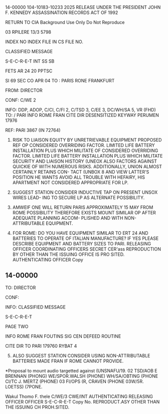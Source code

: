 14-00000
104-10183-10233
2025 RELEASE UNDER THE PRESIDENT JOHN F. KENNEDY ASSASSINATION RECORDS ACT OF 1992

RETURN TO CIA
Background Use Only
Do Not Reproduce

03
RPILERE
13/3
5798

INDEX
NO INDEX
FILE IN CS FILE NO.

CLASSIFIED MESSAGE

S-E-C-R-E-T
INT
SS
SB

FETS AR
24
20
PPTSC

SI
69
SEC
CO APR 04
TO : PARIS RONE FRANKFURT

FROM: DIRECTOR

CONF: C/WE 2

INFO: DDP, ADOP, C/CI, C/FI 2, C/TSD 3, C/EE 3, DC/WH/SA 5, VR
(FHD)
TO: / PARI INFO ROME FRAN CITE DIR
DESENSITIZED KEYWAY PERUMEN 17976

REF: PARI 3867 (IN 72764)

1. RISK TO LIAISON EQUITY BY UNRETRIEVABLE EQUIPMENT PROPOSED REF OP CONSIDERED OVERRIDING FACTOR. LIMITED LIFE BATTERY INSTALLATION PLUS WHICH MILITATE
  OF CONSIDERED OVERRIDING FACTOR. LIMITED LIFE BATTERY INSTALLATION PLUS WHICH MILITATE
SECURITY AND LIAISON HISTORY (UNEOX ALSO FACTORS AGAINST QUICKIE
  OF WITH NUMEROUS RISKS. ADDITIONALLY, UNION ALMOST CERTAINLY RETAINS CON-
TACT (UNBOX 8 AND VIEW LATTER'S POSITION HE WANTS AVOID ALL TROUBLE WITH
  HEFAIRY, HIS APARTMENT NOT CONSIDERED APPROPRIATE FOR LP.

2. SUGGEST STATION CONSIDER INDUCTIVE TAP ON PRESENT UNSOX WIRES LEAD-
ING TO SECURE LP AS ALTERNATE POSSIBILITY.

3. AMWEIF ONE WILL RETURN PARIS APPROXIMATELY 15 MAY FROM ROME
POSSIBILITY THEREFORE EXISTS MOUNT SIMILAR OP AFTER ADEQUATE PLANNING ACCOM-
PLISHED AND WITH NON-ATTRIBUTABLE EQUIPMENT.

4. FOR ROME: DO YOU HAVE EQUIPMENT SIMILAR TO ERT 24 AND BATTERIES TO
OPERATE OF ITALIAN MANUFACTURE? IF YES PLEASE DESCRIBE EQUIPMENT AND BATTERY
SIZES TO PARI.
RELEASING OFFICER COORDINATING OFFICERS
SECRET CER'ass
REPRODUCTION BY OTHER THAN THE ISSUING OFFICE IS PRO SITED. AUTHENTICATING OFFICER
Copy

14-00000
-

TO: DIRECTOR

CONF:

INFO:
CLASSIFIED MESSAGE

S-E-C-R-E-T

PAGE TWO

INFO
ROME FRAN
FOUTINS
SIG CEN
DEFEED
ROUTINE

CITE DIR
TO
PARI 179760
RYBAT 4

5. ALSO SUGGEST STATION CONSIDER USING NON-ATTRIBUTABLE BATTERIES
MADE FRAN IF ROME CANNOT PROVIDE.

*Proposal to mount audio targetted against (UNSNAFU/19.
02
TSD/AOB E BRENNAN (PHONG)
WE/SPOR.WALSH (PHONE)
WH/SA/OBTING (PHONE
CI/TC J. MERTZ (PHONE)
03 FI/OPS (R, CRAVEN (PHONE
03W/5R. LOETSS) (7PONE.

Wakul
Thomo F. thele C/WE/3
CWE/INT AUTHENTICATING
RELEASING OFFICER
OFFICER
S-E-C-R-E-T Copy No.
REPRODUCT.ASY OTHER THAN THE ISSUING CH PROH.SITED.
